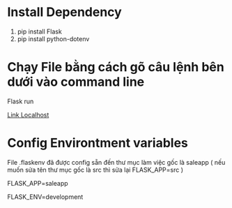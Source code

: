 # Install Dependency
1. pip install Flask 
2. pip install python-dotenv

# Chạy File bằng cách gõ câu lệnh bên dưới vào command line
Flask run

[Link Localhost](http://127.0.0.1:5000/)

# Config Environtment variables
File .flaskenv đã được config sẵn đến thư mục làm việc gốc là saleapp ( nếu muốn sửa tên thư mục gốc là src thì sửa lại FLASK_APP=src )

FLASK_APP=saleapp

FLASK_ENV=development

